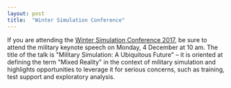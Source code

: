 ```yaml
---
layout: post
title:  "Winter Simulation Conference"
---
```

If you are attending the [Winter Simulation Conference 2017](http://meetings2.informs.org/wordpress/wsc2017/), be sure to attend the military keynote speech on Monday, 4 December at 10 am. The title of the talk is "Military Simulation: A Ubiquitous Future" – it is oriented at defining the term "Mixed Reality" in the context of military simulation and highlights opportunities to leverage it for serious concerns, such as training, test support and exploratory analysis.
